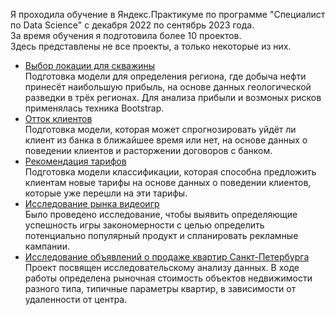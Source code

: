 Я проходила обучение в Яндекс.Практикуме по программе "Специалист по Data Science" с декабря 2022 по сентябрь 2023 года.  
За время обучения я подготовила более 10 проектов.    
Здесь представлены не все проекты, а только некоторые из них.  
- [Выбор локации для скважины](well_location)  
Подготовка модели для определения региона, где добыча нефти принесёт наибольшую прибыль, на основе данных геологической разведки в трёх регионах. Для анализа прибыли и возмоных рисков применялась техника Bootstrap.    
- [Отток клиентов](customer_churn)    
Подготовка модели, которая может спрогнозировать уйдёт ли клиент из банка в ближайшее время или нет, на основе данных о поведении клиентов и расторжении договоров с банком.  
- [Рекомендация тарифов](tarif_mobile)      
Подготовка модели классификации, которая способна предложить клиентам новые тарифы на основе данных о поведении клиентов, которые уже перешли на эти тарифы.  
- [Исследование рынка видеоигр](games)    
Было проведено исследование, чтобы выявить определяющие успешность игры закономерности с целью определить потенциально популярный продукт и спланировать рекламные кампании.  
- [Исследование объявлений о продаже квартир Санкт-Петербурга](real_estate)    
Проект посвящен исследовательскому анализу данных. В ходе работы определена рыночная стоимость объектов недвижимости разного типа, типичные параметры квартир, в зависимости от удаленности от центра.   
